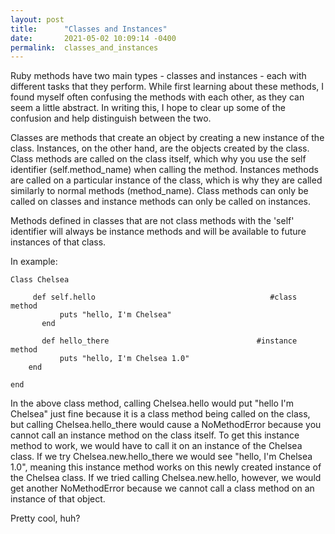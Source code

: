 ```yaml
---
layout: post
title:      "Classes and Instances"
date:       2021-05-02 10:09:14 -0400
permalink:  classes_and_instances
---
```


Ruby methods have two main types - classes and instances - each with different tasks that they perform. While first learning about these methods, I found myself often confusing the methods with each other, as they can seem a little abstract. In writing this, I hope to clear up some of the confusion and help distinguish between the two. 

Classes are methods that create an object by creating a new instance of the class. Instances, on the other hand, are the objects created by the class. Class methods are called on the class itself, which why you use the self identifier (self.method_name) when calling the method. Instances methods are called on a particular instance of the class, which is why they are called similarly to normal methods (method_name). Class methods can only be called on classes and instance methods can only be called on instances. 

Methods defined in classes that are not class methods with the 'self' identifier will always be instance methods and will be available to future instances of that class. 

In example:

```
Class Chelsea

     def self.hello                                       #class method
	       puts "hello, I'm Chelsea"
	   end
		 
	   def hello_there                                 #instance method
	       puts "hello, I'm Chelsea 1.0"
    end
		
end
```

In the above class method, calling Chelsea.hello would put "hello I'm Chelsea" just fine because it is a class method being called on the class, but calling Chelsea.hello_there would cause a NoMethodError because you cannot call an instance method on the class itself. To get this instance method to work, we would have to call it on an instance of the Chelsea class. If we try Chelsea.new.hello_there we would see "hello, I'm Chelsea 1.0", meaning this instance method works on this newly created instance of the Chelsea class. If we tried calling Chelsea.new.hello, however, we would get another NoMethodError because we cannot call a class method on an instance of that object. 

Pretty cool, huh?

